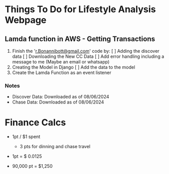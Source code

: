 # Things To Do for Lifestyle Analysis Webpage

## Lamda function in AWS - Getting Transactions
1. Finish the 'r.Bonannibott@gmail.com' code by:
   [ ] Adding the discover data
   [ ] Downloading the New CC Data
   [ ] Add error handling including a message to me (Maybe an email or whatsapp)
2. Creating the Model in Django
   [ ] Add the data to the model
3. Create the Lamda Function as an event listener

### Notes
- Discover Data: Downloaded as of 08/06/2024
- Chase Data: Downloaded as of 08/06/2024  




# Finance Calcs
- 1pt / $1 spent
   - 3 pts for dinning and chase travel

- 1pt = $ 0.0125 
- 90,000 pt = $1,250


